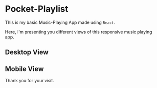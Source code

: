 # Pocket-Playlist
This is my basic Music-Playing App made using `React`.

Here, I'm presenting you different views of this responsive music playing app.

## Desktop View

## Mobile View

Thank you for your visit.
